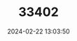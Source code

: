 ---
title: "33402"
category: "Shorea acuminatissima"
draft: false
date: 2024-02-22 13:03:50
languages:
  English: ["Yellow Meranti"]
  Malay: ["Lun Runcing", "Seraya Kuning Runcing"]
---